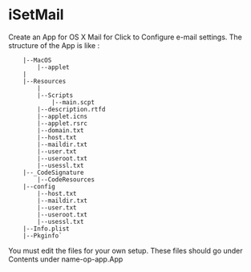 iSetMail
========

Create an App for OS X Mail for Click to Configure e-mail settings. The structure of the App is like :

		|--MacOS
			|--applet
		|
		|--Resources
			|
			|--Scripts
				|--main.scpt
			|--description.rtfd 	
			|--applet.icns
			|--applet.rsrc
			|--domain.txt
			|--host.txt
			|--maildir.txt
			|--user.txt
			|--useroot.txt
			|--usessl.txt
		|--_CodeSignature
			|--CodeResources
		|--config
			|--host.txt
			|--maildir.txt
			|--user.txt
			|--useroot.txt
			|--usessl.txt
		|--Info.plist
		|--Pkginfo`
		

You must edit the files for your own setup. These files should go under Contents under name-op-app.App

